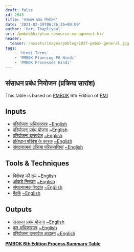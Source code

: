 ```yaml
---
draft: false
id: 2045   
title: 'संसाधन प्रबंध नियोजन'
date: '2021-02-19T06:26:36+00:00'
author: 'Hari Thapliyaal'
url: /pmbok6hi/plan-resource-management-hi/
header:
  teaser: /assets/images/pmblog/1037-pmbok-general.jpg
tags:
    - 'Hindi Terms'
    - 'PMBOK Planning PG Hindi'
    - 'PMBOK Processes Hindi'
---
```


## संसाधन प्रबंध नियोजन (प्रक्रिया सारांश)

This table is based on [PMBOK](https://www.pmi.org/pmbok-guide-standards) 6th Edition of [PMI](https://www.pmi.org)

## Inputs

- [परियोजना अधिकारपत्र](/pmbok6hi/project-charter-hi) [~English](/pmbok6/Project-Charter)
- [परियोजना प्रबंध योजना](/pmbok6hi/project-management-plan-hi) [~English](/pmbok6/Project-Management-Plan)
- [परियोजना दस्तावेज](/pmbok6hi/project-documents-hi) [~English](/pmbok6/Project-Documents)
- [प्रतिष्ठान परिवेश के कारक](/pmbok6hi/enterprise-environmental-factors-hi) [~English](/pmbok6/Enterprise-Environmental-Factors)
- [संगठनात्मक प्रक्रिया परिसम्पत्तियां](/pmbok6hi/organizational-process-assets-hi) [~English](/pmbok6/Organizational-Process-Assets)

## Tools & Techniques

- [विशेषज्ञ की राय](/pmbok6hi/expert-judgement-hi) [~English](/pmbok6/Expert-Judgement)
- [आंकड़े निरुपण](/pmbok6hi/data-representation-hi) [~English](/pmbok6/Data-Representation)
- [संगठनात्मक सिद्धांत](/pmbok6hi/organizational-theory-hi) [~English](/pmbok6/Organizational-Theory)
- [बैठकें](/pmbok6hi/meetings-hi) [~English](/pmbok6/Meetings)

## Outputs

- [संसाधन प्रबंध योजना](/pmbok6hi/resource-management-plan-hi) [~English](/pmbok6/Resource-Management-Plan)
- [दल अधिकारपत्र](/pmbok6hi/team-charter-hi) [~English](/pmbok6/Team-Charter)
- [परियोजना दस्तावेज अद्यतन](/pmbok6hi/project-documents-updates-hi) [~English](/pmbok6/Project-Documents-Updates)

**[PMBOK 6th Edition Process Summary Table](process-groups-and-processes-in-pmbok6/)**
